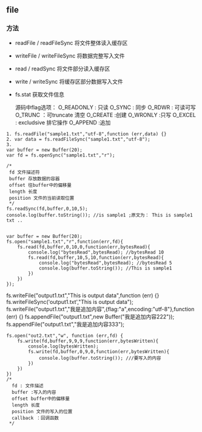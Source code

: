 ## file

### 方法

- readFile / readFileSync    将文件整体读入缓存区
- writeFile / writeFileSync  将数据完整写入文件
- read / readSync            将文件部分读入缓存区
- write  / writeSync         将缓存区部分数据写入文件
- fs.stat 获取文件信息


  源码中flag选项：
  O_READONLY : 只读
  O_SYNC : 同步
  O_RDWR : 可读可写
  O_TRUNC ：可truncate 清空
  O_CREATE :创建
  O_WRONLY :只写
  O_EXCEL : excludsive 排它操作
  O_APPEND :追加

```
1. fs.readFile("sample1.txt","utf-8",function (err,data) {}
2. var data = fs.readFileSync("sample1.txt","utf-8");
3.
var buffer = new Buffer(20);
var fd = fs.openSync("sample1.txt","r");

/*
 fd 文件描述符
 buffer 存放数据的容器
 offset 往buffer中的偏移量
 length 长度
 position 文件的当前读取位置
 */
fs.readSync(fd,buffer,0,10,5);
console.log(buffer.toString()); //is sample1 ;原文为： This is sample1 txt ..


var buffer = new Buffer(20);
fs.open("sample1.txt","r",function(err,fd){
    fs.read(fd,buffer,0,10,0,function(err,bytesRead){
        console.log("bytesRead",bytesRead); //bytesRead 10
        fs.read(fd,buffer,10,5,10,function(err,bytesRead){
            console.log("bytesRead",bytesRead); //bytesRead 5
            console.log(buffer.toString()); //This is sample1
        })
    })
});

```


fs.writeFile("output1.txt","This is output data",function (err) {}
fs.writeFileSync('output1.txt',"This is output data");
fs.writeFile("output1.txt","我是追加内容",{flag:"a",encoding:"utf-8"},function (err) {}
fs.appendFile("output1.txt",new Buffer("我是追加内容222"));
fs.appendFile("output1.txt","我是追加内容333");

```
fs.open("out2.txt","w", function (err,fd) {
    fs.write(fd,buffer,9,9,9,function(err,bytesWritten){
        console.log(bytesWritten);
        fs.write(fd,buffer,0,9,0,function(err,bytesWritten){
            console.log(buffer.toString()); ///要写入的内容
        })
    })
})
/*
  fd : 文件描述
  buffer :写入的内容
  offset buffer中的偏移量
  length 长度
  position 文件的写入的位置
  callback ：回调函数
 */
```


